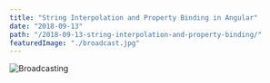 ```yaml
---
title: "String Interpolation and Property Binding in Angular"
date: "2018-09-13"
path: "/2018-09-13-string-interpolation-and-property-binding/"
featuredImage: "./broadcast.jpg"
---
```

![Broadcasting](./broadcast.jpg)
